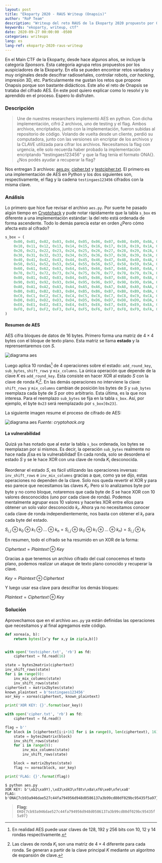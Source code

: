```yaml
---
layout: post
title: "Ekoparty 2020 - RAUS Writeup (Onapsis)"
author: "RoP Team"
description: "Writeup del reto RAUS de la Ekoparty 2020 propuesto por Onapsis"
keywords: "ekoparty, writeup, ctf"
date: 2020-09-27 00:00:00 -0500
categories: writeups
lang: es
lang-ref: ekoparty-2020-raus-writeup
---
```


En el Main CTF de la Ekoparty, desde hace algunos años, se incluye la categoría *Sponsors*. Esta categoría agrupa retos propuestos por los auspiciadores de la Ekoparty. En ella se pueden encontrar retos variados y muy originales desde descifrar radioseñales, controlar robots, *car hacking*, impresión 3D, etc. Particularmente me gustan los retos que propone Onapsis porque son bastante didácticos. Este año el reto de Onapsis se trataba del cifrado AES. En este post quiero explicar como lo resolví y lo aprendido en el proceso. Espero lo disfruten.

<!--more-->

### Descripción

> Une de nuestres researchers implementó AES en python. Con dicha implementación, cifró 2 archivos, uno de testing y el flag. Ambos archivos, encriptados, junto con la implementación, fueron subidas al repositorio de código. Volando de vuelta desde un cliente, perdió su computadora, junto con las versiones sin encriptar de los archivos y la CLAVE utilizada para cifrar los archivos. Necesitamos la flag con urgencia, elle solo recuerda haber probado la implementación encriptando "testingaes123456" y que la flag tenía el formato ONA{<sha256>}. ¿Nos podés ayudar a recuperar la flag?

Nos entregan 3 archivos: [aes.py][1], [cipher.txt][2] y [testcipher.txt][3]. El primero es una implementación de AES en Python y los dos siguientes son, respectivamente, el flag y la cadena `testingaes123456` cifrados con la misma clave.


### Análisis

Lo primero que hice fue revisar el archivo `aes.py`. Por suerte he pasado algún tiempo en [Cryptohack][4] y pude notar rápidamente que la tabla `s_box` es diferente a una implementación estándar: la del reto está ordenada de forma ascendente. Todo lo demás parecía estar en orden ¿Pero cómo afecta esto al cifrado?

```python
s_box = (
    0x00, 0x01, 0x02, 0x03, 0x04, 0x05, 0x06, 0x07, 0x08, 0x09, 0x0A, 0x0B, 0x0C, 0x0D, 0x0E, 0x0F,
    0x10, 0x11, 0x12, 0x13, 0x14, 0x15, 0x16, 0x17, 0x18, 0x19, 0x1A, 0x1B, 0x1C, 0x1D, 0x1E, 0x1F,
    0x20, 0x21, 0x22, 0x23, 0x24, 0x25, 0x26, 0x27, 0x28, 0x29, 0x2A, 0x2B, 0x2C, 0x2D, 0x2E, 0x2F,
    0x30, 0x31, 0x32, 0x33, 0x34, 0x35, 0x36, 0x37, 0x38, 0x39, 0x3A, 0x3B, 0x3C, 0x3D, 0x3E, 0x3F,
    0x40, 0x41, 0x42, 0x43, 0x44, 0x45, 0x46, 0x47, 0x48, 0x49, 0x4A, 0x4B, 0x4C, 0x4D, 0x4E, 0x4F,
    0x50, 0x51, 0x52, 0x53, 0x54, 0x55, 0x56, 0x57, 0x58, 0x59, 0x5A, 0x5B, 0x5C, 0x5D, 0x5E, 0x5F,
    0x60, 0x61, 0x62, 0x63, 0x64, 0x65, 0x66, 0x67, 0x68, 0x69, 0x6A, 0x6B, 0x6C, 0x6D, 0x6E, 0x6F,
    0x70, 0x71, 0x72, 0x73, 0x74, 0x75, 0x76, 0x77, 0x78, 0x79, 0x7A, 0x7B, 0x7C, 0x7D, 0x7E, 0x7F,
    0x80, 0x81, 0x82, 0x83, 0x84, 0x85, 0x86, 0x87, 0x88, 0x89, 0x8A, 0x8B, 0x8C, 0x8D, 0x8E, 0x8F,
    0x90, 0x91, 0x92, 0x93, 0x94, 0x95, 0x96, 0x97, 0x98, 0x99, 0x9A, 0x9B, 0x9C, 0x9D, 0x9E, 0x9F,
    0xA0, 0xA1, 0xA2, 0xA3, 0xA4, 0xA5, 0xA6, 0xA7, 0xA8, 0xA9, 0xAA, 0xAB, 0xAC, 0xAD, 0xAE, 0xAF,
    0xB0, 0xB1, 0xB2, 0xB3, 0xB4, 0xB5, 0xB6, 0xB7, 0xB8, 0xB9, 0xBA, 0xBB, 0xBC, 0xBD, 0xBE, 0xBF,
    0xC0, 0xC1, 0xC2, 0xC3, 0xC4, 0xC5, 0xC6, 0xC7, 0xC8, 0xC9, 0xCA, 0xCB, 0xCC, 0xCD, 0xCE, 0xCF,
    0xD0, 0xD1, 0xD2, 0xD3, 0xD4, 0xD5, 0xD6, 0xD7, 0xD8, 0xD9, 0xDA, 0xDB, 0xDC, 0xDD, 0xDE, 0xDF,
    0xE0, 0xE1, 0xE2, 0xE3, 0xE4, 0xE5, 0xE6, 0xE7, 0xE8, 0xE9, 0xEA, 0xEB, 0xEC, 0xED, 0xEE, 0xEF,
    0xF0, 0xF1, 0xF2, 0xF3, 0xF4, 0xF5, 0xF6, 0xF7, 0xF8, 0xF9, 0xFA, 0xFB, 0xFC, 0xFD, 0xFE, 0xFF,
)
```

#### Resumen de AES

AES cifra bloques de datos de 16 bytes. Primero forma una matriz de $4 \times 4$ bytes con el bloque de texto plano. Esta matriz se llama **estado** y la reprensentaremos con $S$.

![diagrama aes]({{'assets/img/202009/aes_state.png'|relative_url}})

Luego aplica 10 rondas[^1] de 4 operaciones sobre el estado: `add_round_key`, `sub_bytes`, `shift_rows` y `mix_columns`. La única operación que depende de la clave $K$ es `add_round_key`. Esta consiste en hacer XOR al estado $S$ con la clave de ronda $K_i$[^2]. En las demás operaciones no interviene la clave: `shift_rows` y `mix_columns` cambian de posición los bytes de $S$ y `sub_bytes` reemplaza cada byte de $S$ por otro arbitrario. Esta última, es la que nos interesa. Para el reemplazo `sub_bytes` se fija en la tabla `s_box`. Así, por ejemplo, el byte `0x23` será reemplazado por `s_box[0x23]`.


La siguiente imagen resume el proceso de cifrado de AES:

![diagrama aes]({{'assets/img/202009/aes_diagram.png'|relative_url}})
*Fuente: cryptohack.org*

#### La vulnerabilidad

Quizá ya has notado que al estar la tabla `s_box` ordenada, los bytes se reemplazan por si mismos. Es decir, la operación `sub_bytes` realmente no hace nada ¡Esa es la vulnerabilidad! En cada ronda, solo se desordena el estado $S$ y se le hace XOR con una clave de ronda $K_i$ desconocida.

Reordenar el estado $S$, es fácil utilizando las operaciones inversas: `inv_shift_rows` e `inv_mix_columns` gracias a que, como ya se dijo, estas operaciones no dependen de la clave. Solo nos queda revertir el XOR y para eso parece que necesitamos las claves $K_i$. Pero si lo analizamos byte por byte y no como bloque, notaremos que cada byte de $S$ se hace XOR con 10 valores desconocidos (uno por cada clave de ronda). Podemos mentalmente agrupar esos 10 valores y hacerles XOR entre ellos para obtener un solo valor desconocido $k_r$. Ahora ya no necesitamos conocer cada clave de ronda independientemente, nos basta con obtener el $k_r$ para cada byte del estado.

$S_{i,j} \oplus k_0 \oplus k_1 \oplus ... \oplus k_n = S_{i,j} \oplus (k_0 \oplus k_1 \oplus ... \oplus k_n) = S_{i,j} \oplus k_r$

En resumen, todo el cifrado se ha resumido en un XOR de la forma:

$Ciphertext = Plaintext \oplus Key$

Gracias a que tenemos un archivo cifrado del cual conocemos el texto plano, podemos realizar un ataque de texto plano conocido y recuperar la clave.

$Key = Plaintext \oplus Ciphertext$

Y luego usar esa clave para descifrar los demás bloques:

$Plaintext = Ciphertext \oplus Key$

### Solución

Aprovechamos que en el archivo `aes.py` ya están definidas las operaciones que necesitamos y al final agregamos este código.

```python
def xorea(a, b):
    return bytes([x^y for x,y in zip(a,b)])


with open('testcipher.txt', 'rb') as fd:
    ciphertext = fd.read(16)

state = bytes2matrix(ciphertext)
inv_shift_rows(state)
for i in range(9):
    inv_mix_columns(state)
    inv_shift_rows(state)
ciphertext = matrix2bytes(state)
known_plaintext = b'testingaes123456'
xor_key = xorea(ciphertext, known_plaintext)

print('XOR KEY: {}'.format(xor_key))

with open('cipher.txt', 'rb') as fd:
    ciphertext = fd.read()

flag = b''
for block in [ciphertext[i:i+16] for i in range(0, len(ciphertext), 16)]:
    state = bytes2matrix(block)
    inv_shift_rows(state)
    for i in range(9):
        inv_mix_columns(state)
        inv_shift_rows(state)

    block = matrix2bytes(state)
    flag += xorea(block, xor_key)

print('FLAG: {}'.format(flag))
```

```
$ python aes.py
XOR KEY: b'\xb2\xa9Y),\xd3\xd43\xf8tv\x8a\xf6\xe0\xfe\xa8'
FLAG: b'ONA{7cb93a946dae527c44fa794956d948d0586137a3b99cd80df029bc95435f5a97}\x0b\x0b\x0b\x0b\x0b\x0b\x0b\x0b\x0b\x0b\x0b'
```

> **Flag:** `EKO{7cb93a946dae527c44fa794956d948d0586137a3b99cd80df029bc95435f5a97}`



[^1]: En realidad AES puede usar claves de 128, 192 y 256 bits con 10, 12 y 14 rondas respectivamente.
[^2]: Las claves de ronda $K_i$ son una matriz de $4 \times 4$ diferente para cada ronda. Se generan a partir de la clave principal $K$ mediante un algoritmo de expansión de clave.

[1]: {{'uploads/ctf-eko2020/raus/aes.py'|relative_url}}
[2]: {{'uploads/ctf-eko2020/raus/cipher.txt'|relative_url}}
[3]: {{'uploads/ctf-eko2020/raus/testcipher.txt'|relative_url}}
[4]: https://cryptohack.org/